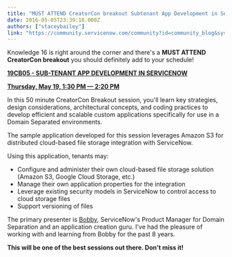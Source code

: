 ```yaml
---
title: "MUST ATTEND CreatorCon breakout Subtenant App Development in ServiceNow"
date: 2016-05-05T23:39:18.000Z
authors: ["staceybailey"]
link: "https://community.servicenow.com/community?id=community_blog&sys_id=77fde62ddbd0dbc01dcaf3231f961993"
---
```

<p>Knowledge 16 is right around the corner and there's a <strong>MUST ATTEND CreatorCon breakout</strong> you should definitely add to your schedule! </p><p></p><p><strong><a title="nowledge16.servicenowevents.com/connect/sessionDetail.ww?SESSION_ID=2195" href="https://knowledge16.servicenowevents.com/connect/sessionDetail.ww?SESSION_ID=2195">19CB05 - SUB-TENANT APP DEVELOPMENT IN SERVICENOW</a></strong></p><p><strong><a title="nowledge16.servicenowevents.com/connect/sessionDetail.ww?SESSION_ID=2195" href="https://knowledge16.servicenowevents.com/connect/sessionDetail.ww?SESSION_ID=2195">Thursday, May 19, 1:30 PM — 2:20 PM</a></strong></p><p></p><p>In this 50 minute CreatorCon Breakout session, you'll learn key strategies, design considerations, architectural concepts, and coding practices to develop efficient and scalable custom applications specifically for use in a Domain Separated environments.</p><p></p><p>The sample application developed for this session leverages Amazon S3 for distributed cloud-based file storage integration with ServiceNow. </p><p>Using this application, tenants may:</p><ul><li>Configure and administer their own cloud-based file storage solution (Amazon S3, Google Cloud Storage, etc.)</li><li>Manage their own application properties for the integration</li><li>Leverage existing security models in ServiceNow to control access to cloud storage files</li><li>Support versioning of files</li></ul><p></p><p>The primary presenter is <a __default_attr="2369" __jive_macro_name="user" class="jive-link-profile-small jive_macro jive_macro_user" data-id="2369" data-objecttype="3" data-orig-content="Bobby" data-renderedposition="339.5_163.26666259765625_124_17" data-type="person" href="/community?id=community_user_profile&user=499e86e9dbd41fc09c9ffb651f961937" modifiedtitle="true" title="Bobby Edmonds">Bobby</a>, ServiceNow's Product Manager for Domain Separation and an application creation guru. I've had the pleasure of working with and learning from Bobby for the past 8 years. </p><p></p><p><strong>This will be one of the best sessions out there. Don't miss it! </strong></p>